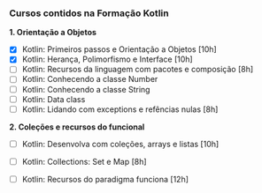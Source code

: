 ### **Cursos contidos na Formação Kotlin** ###

**1. Orientação a Objetos**

- [x] Kotlin: Primeiros passos e Orientação a Objetos [10h]
- [x] Kotlin: Herança, Polimorfismo e Interface [10h]
- [ ] Kotlin: Recursos da linguagem com pacotes e composição [8h]
- [ ] Kotlin: Conhecendo a classe Number
- [ ] Kotlin: Conhecendo a classe String
- [ ] Kotlin: Data class
- [ ] Kotlin: Lidando com exceptions e refências nulas [8h]

 **2. Coleções e recursos do funcional**

- [ ] Kotlin: Desenvolva com coleções, arrays e listas [10h]

- [ ] Kotlin: Collections: Set e Map [8h]

- [ ] Kotlin: Recursos do paradigma funciona [12h]
